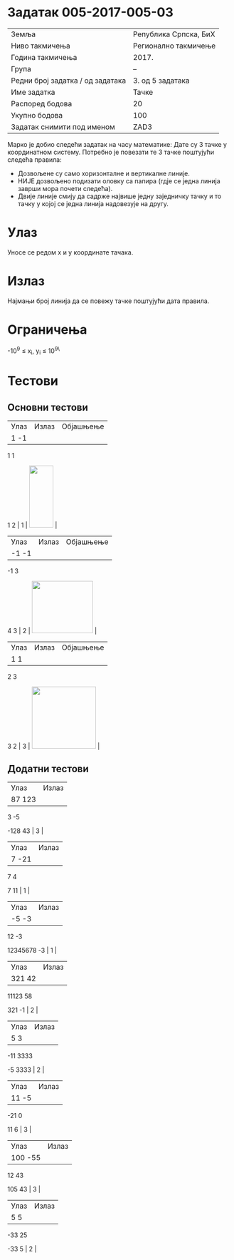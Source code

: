 Задатак 005-2017-005-03
=======================

|                                  |                       |
|----------------------------------|-----------------------|
| Земља                            | Република Српска, БиХ |
| Ниво такмичења                   | Регионално такмичење  |
| Година такмичења                 | 2017.                 |
| Група                            |  –                    |
| Редни број задатка / од задатака | 3. од 5 задатака      |
| Име задатка                      | Тачке                 |
| Распоред бодова                  | 20                    |
| Укупно бодова                    | 100                   |
| Задатак снимити под именом       | ZAD3                  |

Марко је добио следећи задатак на часу математике: Дате су 3 тачке у координатном систему. Потребно је повезати те 3 тачке поштујући следећа правила:

-   Дозвољене су само хоризонталне и вертикалне линије.
-   НИЈЕ дозвољено подизати оловку са папира (гдје се једна линија заврши мора почети следећа).
-   Двије линије смију да садрже највише једну заједничку тачку и то тачку у којој се једна линија надовезује на другу.

Улаз
====

Уносе се редом x и y координате тачака.

Излаз
=====

Најмањи број линија да се повежу тачке поштујући дата правила.

Ограничења
==========

-10<sup>9</sup> ≤ x<sub>i</sub>, y<sub>i</sub> ≤ 10<sup>9\ </sup>

Тестови
=======

Основни тестови
---------------

|      |       |                                                                                             |
|------|-------|---------------------------------------------------------------------------------------------|
| Улаз | Излаз | Објашњење                                                                                   |
| 1 -1 
       
 1 1   
       
 1 2   | 1     | <img src="Pictures/10000000000000360000008BBD3B55F6EE9B2E75.png" width="54" height="139" /> |

|       |       |                                                                                              |
|-------|-------|----------------------------------------------------------------------------------------------|
| Улаз  | Излаз | Објашњење                                                                                    |
| -1 -1 
        
 -1 3   
        
  4 3   | 2     | <img src="Pictures/100000000000008900000075D876136B0F0B4294.png" width="137" height="117" /> |

|      |       |                                                                                              |
|------|-------|----------------------------------------------------------------------------------------------|
| Улаз | Излаз | Објашњење                                                                                    |
| 1 1  
       
 2 3   
       
 3 2   | 3     | <img src="Pictures/10000000000000910000008BF112B95B3A7B5305.png" width="144" height="139" /> |

Додатни тестови
---------------

|         |       |
|---------|-------|
| Улаз    | Излаз |
|  87 123 
          
  3 -5    
          
 -128 43  | 3     |

|       |       |
|-------|-------|
| Улаз  | Излаз |
| 7 -21 
        
 7 4    
        
 7 11   | 1     |

|             |       |
|-------------|-------|
| Улаз        | Излаз |
|  -5 -3      
              
  12 -3       
              
 12345678 -3  | 1     |

|          |       |
|----------|-------|
| Улаз     | Излаз |
|  321 42  
           
 11123 58  
           
  321 -1   | 2     |

|          |       |
|----------|-------|
| Улаз     | Излаз |
|  5 3     
           
 -11 3333  
           
  -5 3333  | 2     |

|        |       |
|--------|-------|
| Улаз   | Излаз |
|  11 -5 
         
 -21 0   
         
  11 6   | 3     |

|         |       |
|---------|-------|
| Улаз    | Излаз |
| 100 -55 
          
  12 43   
          
 105 43   | 3     |

|        |       |
|--------|-------|
| Улаз   | Излаз |
|  5 5   
         
 -33 25  
         
 -33 5   | 2     |

